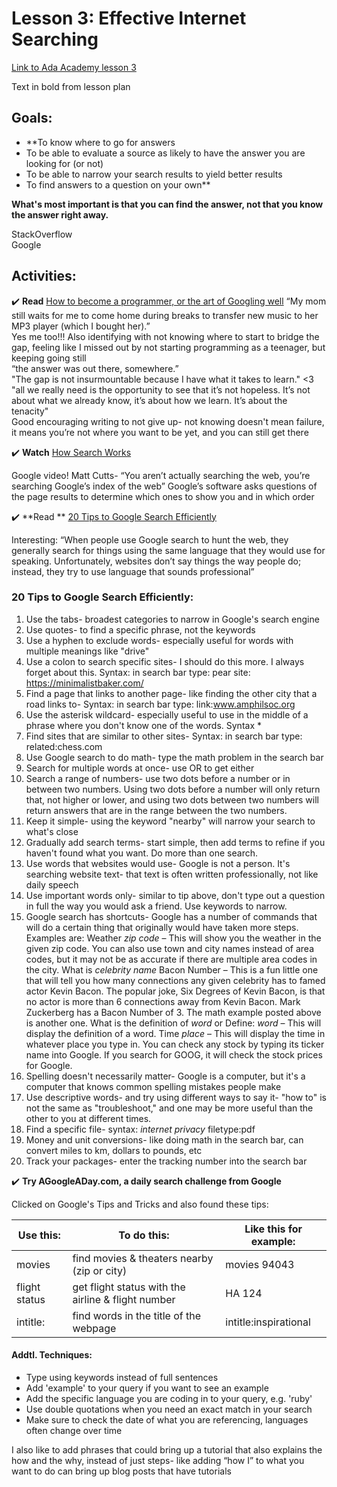 # Lesson 3: Effective Internet Searching

[Link to Ada Academy lesson 3](https://github.com/Ada-Developers-Academy/jump-start/tree/master/preparing-to-code/internet-searching)

Text in bold from lesson plan 

## Goals:
* **To know where to go for answers
* To be able to evaluate a source as likely to have the answer you are looking for (or not)
* To be able to narrow your search results to yield better results
* To find answers to a question on your own**

**What's most important is that you can find the answer, not that you know the answer right away.**

StackOverflow  
Google

## Activities:
:heavy_check_mark: **Read** [How to become a programmer, or the art of Googling well](https://okepi.wordpress.com/2014/08/21/how-to-become-a-programmer-or-the-art-of-googling-well/)
“My mom still waits for me to come home during breaks to transfer new music to her MP3 player (which I bought her).”  
Yes me too!!! Also identifying with not knowing where to start to bridge the gap, feeling like I missed out by not starting programming as a teenager, but keeping going still  
“the answer was out there, somewhere.”  
"The gap is not insurmountable because I have what it takes to learn." <3  
"all we really need is the opportunity to see that it’s not hopeless. It’s not about what we already know, it’s about how we learn. It’s about the tenacity"  
Good encouraging writing to not give up- not knowing doesn't mean failure, it means you’re not where you want to be yet, and you can still get there  

:heavy_check_mark: **Watch** [How Search Works](https://www.youtube.com/watch?v=BNHR6IQJGZs)
 
Google video! Matt Cutts- “You aren’t actually searching the web, you’re searching Google’s index of the web” Google’s software asks questions of the page results to determine which ones to show you and in which order  

:heavy_check_mark: **Read ** [20 Tips to Google Search Efficiently](http://www.lifehack.org/articles/technology/20-tips-use-google-search-efficiently.html)

Interesting: “When people use Google search to hunt the web, they generally search for things using the same language that they would use for speaking. Unfortunately, websites don’t say things the way people do; instead, they try to use language that sounds professional”  

### 20 Tips to Google Search Efficiently:
1. Use the tabs- broadest categories to narrow in Google's search engine
2. Use quotes- to find a specific phrase, not the keywords
3. Use a hyphen to exclude words- especially useful for words with multiple meanings like "drive"
4. Use a colon to search specific sites- I should do this more. I always forget about this. Syntax: in search bar type: pear site: https://minimalistbaker.com/  
5. Find a page that links to another page- like finding the other city that a road links to- Syntax: in search bar type: link:www.amphilsoc.org 
6. Use the asterisk wildcard- especially useful to use in the middle of a phrase where you don't know one of the words. Syntax  *  
7. Find sites that are similar to other sites- Syntax: in search bar type: related:chess.com 
8. Use Google search to do math- type the math problem in the search bar
9. Search for multiple words at once- use OR to get either
10. Search a range of numbers- use two dots before a number or in between two numbers. Using two dots before a number will only return that, not higher or lower, and using two dots between two numbers will return answers that are in the range between the two numbers.
11. Keep it simple- using the keyword "nearby" will narrow your search to what's close
12. Gradually add search terms- start simple, then add terms to refine if you haven't found what you want. Do more than one search.
13. Use words that websites would use- Google is not a person. It's searching website text- that text is often written professionally, not like daily speech
14. Use important words only- similar to tip above, don't type out a question in full the way you would ask a friend. Use keywords to narrow. 
15. Google search has shortcuts- Google has a number of commands that will do a certain thing that originally would have taken more steps. Examples are: 
Weather *zip code* – This will show you the weather in the given zip code. You can also use town and city names instead of area codes, but it may not be as accurate if there are multiple area codes in the city. 
What is *celebrity name* Bacon Number – This is a fun little one that will tell you how many connections any given celebrity has to famed actor Kevin Bacon. The popular joke, Six Degrees of Kevin Bacon, is that no actor is more than 6 connections away from Kevin Bacon. Mark Zuckerberg has a Bacon Number of 3. 
The math example posted above is another one. 
What is the definition of *word* or Define: *word* – This will display the definition of a word. 
Time *place* – This will display the time in whatever place you type in. 
You can check any stock by typing its ticker name into Google. If you search for GOOG, it will check the stock prices for Google. 
16. Spelling doesn't necessarily matter- Google is a computer, but it's a computer that knows common spelling mistakes people make
17. Use descriptive words- and try using different ways to say it- "how to" is not the same as "troubleshoot," and one may be more useful than the other to you at different times.
18. Find a specific file- syntax: *internet privacy* filetype:pdf
19. Money and unit conversions- like doing math in the search bar, can convert miles to km, dollars to pounds, etc
20. Track your packages- enter the tracking number into the search bar

:heavy_check_mark: **Try AGoogleADay.com, a daily search challenge from Google**

Clicked on Google's Tips and Tricks and also found these tips:

| Use this:                | To do this:           | Like this for example:
|--------------------|---------------------| --------------------
| movies 	  | find movies & theaters nearby (zip or city)	  | movies 94043
| flight status  | 	 get flight status with the airline & flight number	  | HA 124
| intitle:		  | find words in the title of the webpage		  | intitle:inspirational

#### Addtl. Techniques:
* Type using keywords instead of full sentences  
* Add 'example' to your query if you want to see an example  
* Add the specific language you are coding in to your query, e.g. 'ruby'  
* Use double quotations when you need an exact match in your search  
* Make sure to check the date of what you are referencing, languages often change over time  

I also like to add phrases that could bring up a tutorial that also explains the how and the why, instead of just steps- like adding “how I” to what you want to do can bring up blog posts that have tutorials
